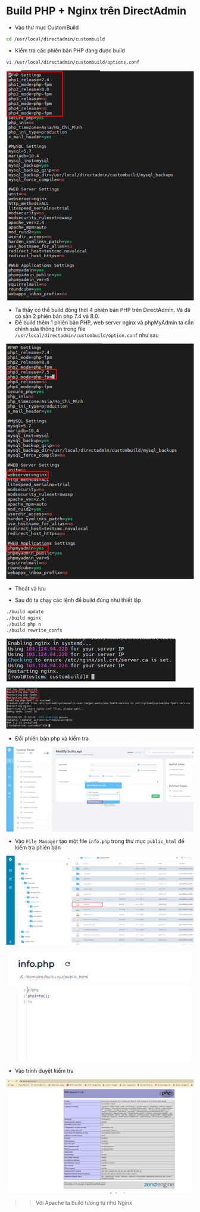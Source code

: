 # Build PHP + Nginx trên DirectAdmin
- Vào thư mục CustomBuild
```sh
cd /usr/local/directadmin/custombuild
```

- Kiểm tra các phiên bản PHP đang được build
```sh
vi /usr/local/directadmin/custombuild/options.conf
```

![](./images/buildphp.png)

- Ta thấy có thể build đồng thời 4 phiên bản PHP trên DirectAdmin. Và đã có sẵn 2 phiên bản php 7.4 và 8.0.
- Để build thêm 1 phiên bản PHP, web server nginx và phpMyAdmin ta cần chỉnh sửa thông tin trong file `/usr/local/directadmin/custombuild/option.conf` như sau

![](./images/buildphpnginx.png)

- Thoát và lưu

- Sau đó ta chạy các lệnh để build đúng như thiết lập
```sh
./build update
./build nginx
./build php n
./build rewrite_confs
```

![](./images/buildnginx.png)

![](./images/buildphp1.png)

- Đổi phiên bản php và kiểm tra 

![](./images/phpver.png)

- Vào `File Manager` tạo một file `info.php` trong thư mục `public_html` để kiểm tra phiên bản

![](./images/info.png)

![](./images/info1.png)

- Vào trình duyệt kiểm tra 

![](./images/info2.png)

>> Với Apache ta build tương tự như Nginx